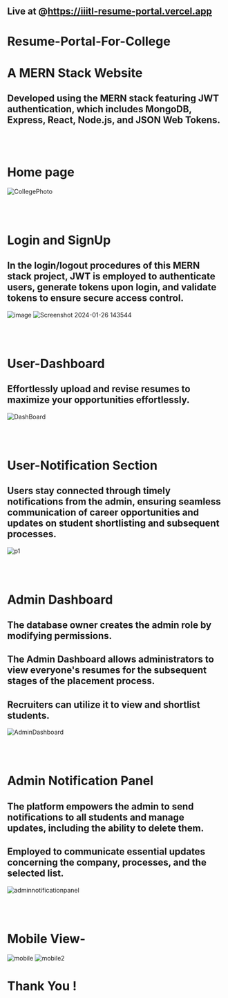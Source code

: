 ## Live at @https://iiitl-resume-portal.vercel.app


#   Resume-Portal-For-College


# A MERN Stack Website
## Developed using the MERN stack featuring JWT authentication, which includes MongoDB, Express, React, Node.js, and JSON Web Tokens.

</br>
</br>


# Home page
![CollegePhoto](https://github.com/ANMOLYADAV1402/ResumePortalForCampus/assets/81957738/f17416ce-c9d8-4855-bcac-da39f65063ed)


</br>
</br>

# Login and SignUp
## In the login/logout procedures of this MERN stack project, JWT is employed to authenticate users, generate tokens upon login, and validate tokens to ensure secure access control.
![image](https://github.com/GitArya27/Resume_Portal/assets/102437896/d76fb0cf-4d3b-4160-ab03-14dc24155bca)
![Screenshot 2024-01-26 143544](https://github.com/GitArya27/Resume_Portal/assets/102437896/c72e162d-922a-4fbd-9794-2b5c0751117d)

</br>
</br>

# User-Dashboard 
## Effortlessly upload and revise resumes to maximize your opportunities effortlessly.

![DashBoard](https://github.com/ANMOLYADAV1402/ResumePortalForCampus/assets/81957738/7086bbda-16f4-43f1-963b-9b1b04054b92)


</br>
</br>


# User-Notification Section
## Users stay connected through timely notifications from the admin, ensuring seamless communication of career opportunities and updates on student shortlisting and subsequent processes.
![p1](https://github.com/ANMOLYADAV1402/ResumePortalForCampus/assets/81957738/61a5c3e4-fb86-4dfb-8dcf-7efd37e6d936)

</br>
</br>

# Admin Dashboard
## The database owner creates the admin role by modifying permissions.
## The Admin Dashboard allows administrators to view everyone's resumes for the subsequent stages of the placement process.
## Recruiters can utilize it to view and shortlist students.
![AdminDashboard](https://github.com/ANMOLYADAV1402/ResumePortalForCampus/assets/81957738/a6a72072-4706-4569-8f0b-c33da172914d)

</br>
</br>

# Admin Notification Panel
## The platform empowers the admin to send notifications to all students and manage updates, including the ability to delete them.
## Employed to communicate essential updates concerning the company, processes, and the selected list.
![adminnotificationpanel](https://github.com/ANMOLYADAV1402/ResumePortalForCampus/assets/81957738/783d7d97-f2e9-4212-8f54-14114703a9e1)

</br>
</br>

# Mobile View-
![mobile](https://github.com/ANMOLYADAV1402/ResumePortalForCampus/assets/81957738/7dfec581-1661-49f0-8e5f-05254e81e127)
![mobile2](https://github.com/ANMOLYADAV1402/ResumePortalForCampus/assets/81957738/f7077825-012a-480d-85ef-f317c3b34ca9)



# Thank You !

